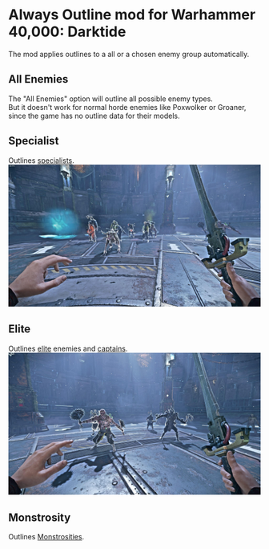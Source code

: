 # Always Outline mod for Warhammer 40,000: Darktide
The mod applies outlines to a all or a chosen enemy group automatically.

## All Enemies
The "All Enemies" option will outline all possible enemy types.  
But it doesn't work for normal horde enemies like Poxwolker or Groaner, since the game has no outline data for their models. 

## Specialist
Outlines [specialists](https://darktide.gameslantern.com/enemies?type=SPECIALIST).
![Specialists](./info/Specialist.jpg)

## Elite
Outlines [elite](https://darktide.gameslantern.com/enemies?type=ELITE) enemies and [captains](https://darktide.gameslantern.com/enemies?type=CAPTAIN).
![Elite](./info/Elite.jpg)

## Monstrosity
Outlines [Monstrosities](https://darktide.gameslantern.com/enemies?type=MONSTROSITY).